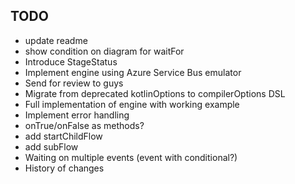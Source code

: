 ## TODO
* update readme
* show condition on diagram for waitFor
* Introduce StageStatus
* Implement engine using Azure Service Bus emulator
* Send for review to guys
* Migrate from deprecated kotlinOptions to compilerOptions DSL
* Full implementation of engine with working example
* Implement error handling
* onTrue/onFalse as methods?
* add startChildFlow
* add subFlow
* Waiting on multiple events (event with conditional?)
* History of changes